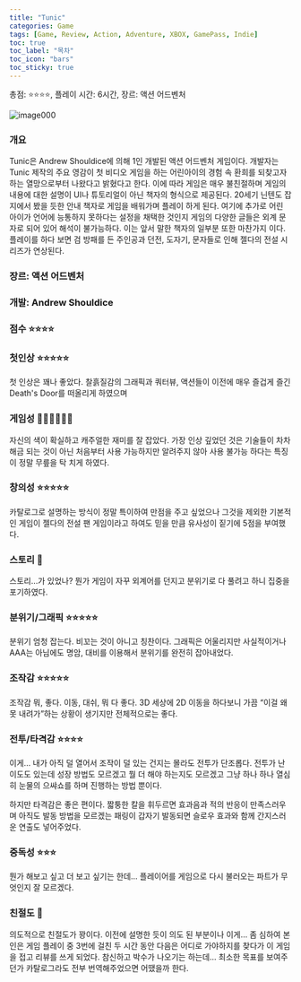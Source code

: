 ```yaml
---
title: "Tunic"
categories: Game
tags: [Game, Review, Action, Adventure, XBOX, GamePass, Indie]
toc: true
toc_label: "목차"
toc_icon: "bars"
toc_sticky: true
---
```


총점: ⭐⭐⭐⭐, 플레이 시간: 6시간, 장르: 액션 어드벤처

![image000](https://github.com/hojun313/hojun313.github.io/assets/41545780/b38a453b-769b-4d9d-bb5c-59e784e27e56)

### 개요

Tunic은 Andrew Shouldice에 의해 1인 개발된 액션 어드벤처 게임이다. 개발자는 Tunic 제작의 주요 영감이 첫 비디오 게임을 하는 어린아이의 경험 속 환희를 되찾고자 하는 열망으로부터 나왔다고 밝혔다고 한다. 이에 따라 게임은 매우 불친절하며 게임의 내용에 대한 설명이 UI나 튜토리얼이 아닌 책자의 형식으로 제공된다. 20세기 닌텐도 잡지에서 봤을 듯한 안내 책자로 게임을 배워가며 플레이 하게 된다. 여기에 추가로 어린 아이가 언어에 능통하지 못하다는 설정을 채택한 것인지 게임의 다양한 글들은 외계 문자로 되어 있어 해석이 불가능하다. 이는 앞서 말한 책자의 일부분 또한 마찬가지 이다. 플레이를 하다 보면 검 방패를 든 주인공과 던전, 도자기, 문자들로 인해 젤다의 전설 시리즈가 연상된다.

### 장르: 액션 어드벤처

### 개발: Andrew Shouldice

### 점수 ⭐⭐⭐⭐

### 첫인상 ⭐⭐⭐⭐⭐

첫 인상은 꽤나 좋았다. 찰흙질감의 그래픽과 쿼터뷰, 액션들이 이전에 매우 즐겁게 즐긴 Death's Door를 떠올리게 하였으며 

### 게임성 💎💎💎💎💎💎

자신의 색이 확실하고 캐주얼한 재미를 잘 잡았다. 가장 인상 깊었던 것은 기술들이 차차 해금 되는 것이 아닌 처음부터 사용 가능하지만 알려주지 않아 사용 불가능 하다는 특징이 정말 무릎을 탁 치게 하였다. 

### 창의성 ⭐⭐⭐⭐⭐

카탈로그로 설명하는 방식이 정말 특이하여 만점을 주고 싶었으나 그것을 제외한 기본적인 게임이 젤다의 전설 팬 게임이라고 하여도 믿을 만큼 유사성이 짙기에 5점을 부여했다.

### 스토리 **💩**

스토리…가 있었나? 뭔가 게임이 자꾸 외계어를 던지고 분위기로 다 풀려고 하니 집중을 포기하였다.

### 분위기/그래픽 ⭐⭐⭐⭐⭐

분위기 엄청 잡는다. 비꼬는 것이 아니고 칭찬이다. 그래픽은 어울리지만 사실적이거나 AAA는 아님에도 명암, 대비를 이용해서 분위기를 완전히 잡아내었다.

### 조작감 ⭐⭐⭐⭐⭐

조작감 뭐, 좋다. 이동, 대쉬, 뭐 다 좋다. 3D 세상에 2D 이동을 하다보니 가끔 “이걸 왜 못 내려가”하는 상황이 생기지만 전체적으로는 좋다.

### 전투/타격감 ⭐⭐⭐⭐

이게… 내가 아직 덜 열어서 조작이 덜 있는 건지는 몰라도 전투가 단조롭다. 전투가 난이도도 있는데 성장 방법도 모르겠고 뭘 더 해야 하는지도 모르겠고 그냥 하나 하나 열심히 눈물의 으쌰쇼를 하며 진행하는 방법 뿐이다.

하지만 타격감은 좋은 편이다. 짧퉁한 칼을 휘두르면 효과음과 적의 반응이 만족스러우며 아직도 발동 방법을 모르겠는 패링이 갑자기 발동되면 슬로우 효과와 함께 간지스러운 연출도 넣어주었다.

### 중독성 ⭐⭐⭐

뭔가 해보고 싶고 더 보고 싶기는 한데… 플레이어를 게임으로 다시 불러오는 파트가 무엇인지 잘 모르겠다.

### 친절도 🌟

의도적으로 친절도가 꽝이다. 이전에 설명한 듯이 의도 된 부분이나 이게… 좀 심하여 본인은 게임 플레이 중 3번에 걸친 두 시간 동안 다음은 어디로 가야하지를 찾다가 이 게임을 접고 리뷰를 쓰게 되었다. 참신하고 박수가 나오기는 하는데… 최소한 목표를 보여주던가 카탈로그라도 전부 번역해주었으면 어땠을까 한다.
